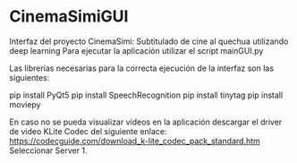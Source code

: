 # CinemaSimiGUI
Interfaz del proyecto CinemaSimi: Subtitulado de cine al quechua utilizando deep learning
Para ejecutar la aplicación utilizar el script mainGUI.py

Las librerías necesarias para la correcta ejecución de la interfaz son las siguientes:

pip install PyQt5
pip install SpeechRecognition
pip install tinytag
pip install moviepy

En caso no se pueda visualizar vídeos en la aplicación descargar el driver de video KLite Codec del siguiente enlace: https://codecguide.com/download_k-lite_codec_pack_standard.htm
Seleccionar Server 1.
